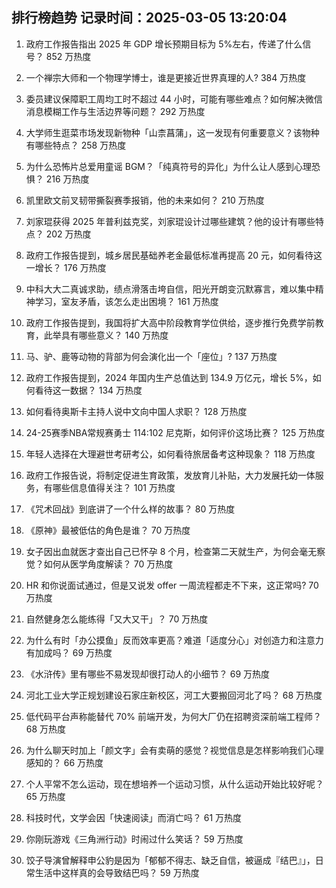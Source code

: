 
## 排行榜趋势 记录时间：2025-03-05 13:20:04
  
  1. 政府工作报告指出 2025 年 GDP 增长预期目标为 5%左右，传递了什么信号？ 852 万热度
    
  2. 一个禅宗大师和一个物理学博士，谁是更接近世界真理的人? 384 万热度
    
  3. 委员建议保障职工周均工时不超过 44 小时，可能有哪些难点？如何解决微信消息模糊工作与生活边界等问题？ 292 万热度
    
  4. 大学师生逛菜市场发现新物种「山柰菖蒲」，这一发现有何重要意义？该物种有哪些特点？ 258 万热度
    
  5. 为什么恐怖片总爱用童谣 BGM？「纯真符号的异化」为什么让人感到心理恐惧？ 216 万热度
    
  6. 凯里欧文前叉韧带撕裂赛季报销，他的未来如何？ 210 万热度
    
  7. 刘家琨获得 2025 年普利兹克奖，刘家琨设计过哪些建筑？他的设计有哪些特点？ 202 万热度
    
  8. 政府工作报告提到，城乡居民基础养老金最低标准再提高 20 元，如何看待这一增长？ 176 万热度
    
  9. 中科大大二真诚求助，绩点滑落击垮自信，阳光开朗变沉默寡言，难以集中精神学习，室友矛盾，该怎么走出困境？ 161 万热度
    
  10. 政府工作报告提到，我国将扩大高中阶段教育学位供给，逐步推行免费学前教育，此举具有哪些意义？ 140 万热度
    
  11. 马、驴、鹿等动物的背部为何会演化出一个「座位」? 137 万热度
    
  12. 政府工作报告提到，2024 年国内生产总值达到 134.9 万亿元，增长 5%，如何看待这一数据？ 134 万热度
    
  13. 如何看待奥斯卡主持人说中文向中国人求职？ 128 万热度
    
  14. 24-25赛季NBA常规赛勇士 114:102 尼克斯，如何评价这场比赛？ 125 万热度
    
  15. 年轻人选择在大理避世考研考公，如何看待旅居备考这种现象？ 118 万热度
    
  16. 政府工作报告说，将制定促进生育政策，发放育儿补贴，大力发展托幼一体服务，有哪些信息值得关注？ 101 万热度
    
  17. 《咒术回战》到底讲了一个什么样的故事？ 80 万热度
    
  18. 《原神》最被低估的角色是谁？ 70 万热度
    
  19. 女子因出血就医才查出自己已怀孕 8 个月，检查第二天就生产，为何会毫无察觉？如何从医学角度解读？ 70 万热度
    
  20. HR 和你说面试通过，但是又说发 offer 一周流程都走不下来，这正常吗? 70 万热度
    
  21. 自然健身怎么能练得「又大又干」？ 70 万热度
    
  22. 为什么有时「办公摸鱼」反而效率更高？难道「适度分心」对创造力和注意力有加成吗？ 69 万热度
    
  23. 《水浒传》里有哪些不易发现却很打动人的小细节？ 69 万热度
    
  24. 河北工业大学正规划建设石家庄新校区，河工大要搬回河北了吗？ 68 万热度
    
  25. 低代码平台声称能替代 70% 前端开发，为何大厂仍在招聘资深前端工程师？ 68 万热度
    
  26. 为什么聊天时加上「颜文字」会有卖萌的感觉？视觉信息是怎样影响我们心理感知的？ 66 万热度
    
  27. 个人平常不怎么运动，现在想培养一个运动习惯，从什么运动开始比较好呢？ 65 万热度
    
  28. 科技时代，文学会因「快速阅读」而消亡吗？ 61 万热度
    
  29. 你刚玩游戏《三角洲行动》时闹过什么笑话？ 59 万热度
    
  30. 饺子导演曾解释申公豹是因为「郁郁不得志、缺乏自信，被逼成『结巴』」，日常生活中这样真的会导致结巴吗？ 59 万热度
    